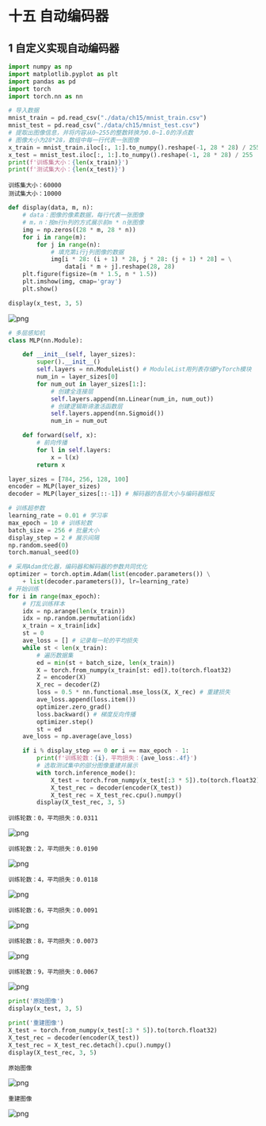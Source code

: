 # 十五 自动编码器

## 1 自定义实现自动编码器


```python
import numpy as np
import matplotlib.pyplot as plt
import pandas as pd
import torch
import torch.nn as nn

# 导入数据
mnist_train = pd.read_csv("./data/ch15/mnist_train.csv")
mnist_test = pd.read_csv("./data/ch15/mnist_test.csv")
# 提取出图像信息，并将内容从0~255的整数转换为0.0~1.0的浮点数
# 图像大小为28*28，数组中每一行代表一张图像
x_train = mnist_train.iloc[:, 1:].to_numpy().reshape(-1, 28 * 28) / 255
x_test = mnist_test.iloc[:, 1:].to_numpy().reshape(-1, 28 * 28) / 255
print(f'训练集大小：{len(x_train)}')
print(f'测试集大小：{len(x_test)}')
```

    训练集大小：60000
    测试集大小：10000



```python
def display(data, m, n):
    # data：图像的像素数据，每行代表一张图像
    # m，n：按m行n列的方式展示前m * n张图像
    img = np.zeros((28 * m, 28 * n))
    for i in range(m):
        for j in range(n):
            # 填充第i行j列图像的数据
            img[i * 28: (i + 1) * 28, j * 28: (j + 1) * 28] = \
                data[i * m + j].reshape(28, 28)
    plt.figure(figsize=(m * 1.5, n * 1.5))
    plt.imshow(img, cmap='gray')
    plt.show()

display(x_test, 3, 5)
```


    
![png](ch15-%E8%87%AA%E5%8A%A8%E7%BC%96%E7%A0%81%E5%99%A8_files/ch15-%E8%87%AA%E5%8A%A8%E7%BC%96%E7%A0%81%E5%99%A8_3_0.png)
    



```python
# 多层感知机
class MLP(nn.Module):

    def __init__(self, layer_sizes):
        super().__init__()
        self.layers = nn.ModuleList() # ModuleList用列表存储PyTorch模块
        num_in = layer_sizes[0]
        for num_out in layer_sizes[1:]:
            # 创建全连接层
            self.layers.append(nn.Linear(num_in, num_out))
            # 创建逻辑斯谛激活函数层
            self.layers.append(nn.Sigmoid())
            num_in = num_out

    def forward(self, x):
        # 前向传播
        for l in self.layers:
            x = l(x)
        return x

layer_sizes = [784, 256, 128, 100]
encoder = MLP(layer_sizes)
decoder = MLP(layer_sizes[::-1]) # 解码器的各层大小与编码器相反
```


```python
# 训练超参数
learning_rate = 0.01 # 学习率
max_epoch = 10 # 训练轮数
batch_size = 256 # 批量大小
display_step = 2 # 展示间隔
np.random.seed(0)
torch.manual_seed(0)

# 采用Adam优化器，编码器和解码器的参数共同优化
optimizer = torch.optim.Adam(list(encoder.parameters()) \
    + list(decoder.parameters()), lr=learning_rate)
# 开始训练
for i in range(max_epoch):
    # 打乱训练样本
    idx = np.arange(len(x_train))
    idx = np.random.permutation(idx)
    x_train = x_train[idx]
    st = 0
    ave_loss = [] # 记录每一轮的平均损失
    while st < len(x_train):
        # 遍历数据集
        ed = min(st + batch_size, len(x_train))
        X = torch.from_numpy(x_train[st: ed]).to(torch.float32)
        Z = encoder(X)
        X_rec = decoder(Z)
        loss = 0.5 * nn.functional.mse_loss(X, X_rec) # 重建损失
        ave_loss.append(loss.item())
        optimizer.zero_grad() 
        loss.backward() # 梯度反向传播
        optimizer.step()
        st = ed
    ave_loss = np.average(ave_loss)

    if i % display_step == 0 or i == max_epoch - 1:
        print(f'训练轮数：{i}，平均损失：{ave_loss:.4f}')
        # 选取测试集中的部分图像重建并展示
        with torch.inference_mode():
            X_test = torch.from_numpy(x_test[:3 * 5]).to(torch.float32)
            X_test_rec = decoder(encoder(X_test))
            X_test_rec = X_test_rec.cpu().numpy()
        display(X_test_rec, 3, 5)
```

    训练轮数：0，平均损失：0.0311



    
![png](ch15-%E8%87%AA%E5%8A%A8%E7%BC%96%E7%A0%81%E5%99%A8_files/ch15-%E8%87%AA%E5%8A%A8%E7%BC%96%E7%A0%81%E5%99%A8_5_1.png)
    


    训练轮数：2，平均损失：0.0190



    
![png](ch15-%E8%87%AA%E5%8A%A8%E7%BC%96%E7%A0%81%E5%99%A8_files/ch15-%E8%87%AA%E5%8A%A8%E7%BC%96%E7%A0%81%E5%99%A8_5_3.png)
    


    训练轮数：4，平均损失：0.0118



    
![png](ch15-%E8%87%AA%E5%8A%A8%E7%BC%96%E7%A0%81%E5%99%A8_files/ch15-%E8%87%AA%E5%8A%A8%E7%BC%96%E7%A0%81%E5%99%A8_5_5.png)
    


    训练轮数：6，平均损失：0.0091



    
![png](ch15-%E8%87%AA%E5%8A%A8%E7%BC%96%E7%A0%81%E5%99%A8_files/ch15-%E8%87%AA%E5%8A%A8%E7%BC%96%E7%A0%81%E5%99%A8_5_7.png)
    


    训练轮数：8，平均损失：0.0073



    
![png](ch15-%E8%87%AA%E5%8A%A8%E7%BC%96%E7%A0%81%E5%99%A8_files/ch15-%E8%87%AA%E5%8A%A8%E7%BC%96%E7%A0%81%E5%99%A8_5_9.png)
    


    训练轮数：9，平均损失：0.0067



    
![png](ch15-%E8%87%AA%E5%8A%A8%E7%BC%96%E7%A0%81%E5%99%A8_files/ch15-%E8%87%AA%E5%8A%A8%E7%BC%96%E7%A0%81%E5%99%A8_5_11.png)
    



```python
print('原始图像')
display(x_test, 3, 5)

print('重建图像')
X_test = torch.from_numpy(x_test[:3 * 5]).to(torch.float32)
X_test_rec = decoder(encoder(X_test))
X_test_rec = X_test_rec.detach().cpu().numpy()
display(X_test_rec, 3, 5)
```

    原始图像



    
![png](ch15-%E8%87%AA%E5%8A%A8%E7%BC%96%E7%A0%81%E5%99%A8_files/ch15-%E8%87%AA%E5%8A%A8%E7%BC%96%E7%A0%81%E5%99%A8_6_1.png)
    


    重建图像



    
![png](ch15-%E8%87%AA%E5%8A%A8%E7%BC%96%E7%A0%81%E5%99%A8_files/ch15-%E8%87%AA%E5%8A%A8%E7%BC%96%E7%A0%81%E5%99%A8_6_3.png)
    

